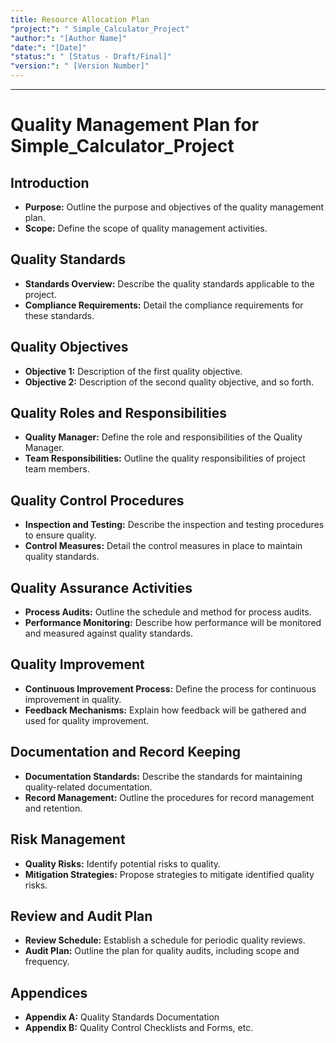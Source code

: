```yaml
---
title: Resource Allocation Plan
"project:": " Simple_Calculator_Project"
"author:": "[Author Name]"
"date:": "[Date]"
"status:": " [Status - Draft/Final]"
"version:": " [Version Number]"
---
```

---
# Quality Management Plan for Simple_Calculator_Project

## Introduction

- **Purpose:** Outline the purpose and objectives of the quality management plan.
- **Scope:** Define the scope of quality management activities.

## Quality Standards

- **Standards Overview:** Describe the quality standards applicable to the project.
- **Compliance Requirements:** Detail the compliance requirements for these standards.

## Quality Objectives

- **Objective 1:** Description of the first quality objective.
- **Objective 2:** Description of the second quality objective, and so forth.

## Quality Roles and Responsibilities

- **Quality Manager:** Define the role and responsibilities of the Quality Manager.
- **Team Responsibilities:** Outline the quality responsibilities of project team members.

## Quality Control Procedures

- **Inspection and Testing:** Describe the inspection and testing procedures to ensure quality.
- **Control Measures:** Detail the control measures in place to maintain quality standards.

## Quality Assurance Activities

- **Process Audits:** Outline the schedule and method for process audits.
- **Performance Monitoring:** Describe how performance will be monitored and measured against quality standards.

## Quality Improvement

- **Continuous Improvement Process:** Define the process for continuous improvement in quality.
- **Feedback Mechanisms:** Explain how feedback will be gathered and used for quality improvement.

## Documentation and Record Keeping

- **Documentation Standards:** Describe the standards for maintaining quality-related documentation.
- **Record Management:** Outline the procedures for record management and retention.

## Risk Management

- **Quality Risks:** Identify potential risks to quality.
- **Mitigation Strategies:** Propose strategies to mitigate identified quality risks.

## Review and Audit Plan

- **Review Schedule:** Establish a schedule for periodic quality reviews.
- **Audit Plan:** Outline the plan for quality audits, including scope and frequency.

## Appendices

- **Appendix A:** Quality Standards Documentation
- **Appendix B:** Quality Control Checklists and Forms, etc.

